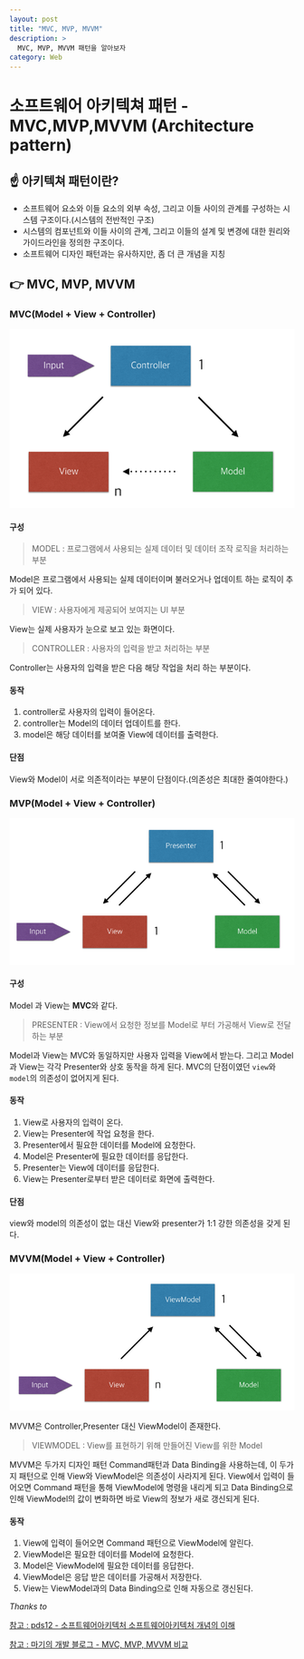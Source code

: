 ```yaml
---
layout: post
title: "MVC, MVP, MVVM"
description: >
  MVC, MVP, MVVM 패턴을 알아보자
category: Web
---
```

# 소프트웨어 아키텍쳐 패턴 - MVC,MVP,MVVM (Architecture pattern)

## ☝️ 아키텍쳐 패턴이란?

- 소프트웨어 요소와 이들 요소의 외부 속성, 그리고 이들 사이의 관계를 구성하는 시스템 구조이다.(시스템의 전반적인 구조)
- 시스템의 컴포넌트와 이들 사이의 관계, 그리고 이들의 설계 및 변경에 대한 원리와 가이드라인을 정의한 구조이다.
- 소프트웨어 디자인 패턴과는 유사하지만, 좀 더 큰 개념을 지칭


## 👉 MVC, MVP, MVVM


### MVC(Model + View + Controller)

![MVC 패턴](/assets/images/pattern/mvc.png)

#### 구성

> MODEL : 프로그램에서 사용되는 실제 데이터 및 데이터 조작 로직을 처리하는 부분

Model은 프로그램에서 사용되는 실제 데이터이며 불러오거나 업데이트 하는 로직이 추가 되어 있다.

> VIEW : 사용자에게 제공되어 보여지는 UI 부분

View는 실제 사용자가 눈으로 보고 있는 화면이다.

> CONTROLLER : 사용자의 입력을 받고 처리하는 부분

Controller는 사용자의 입력을 받은 다음 해당 작업을 처리 하는 부분이다.

#### 동작

1. controller로 사용자의 입력이 들어온다.
2. controller는 Model의 데이터 업데이트를 한다.
3. model은 해당 데이터를 보여줄 View에 데이터를 출력한다.

#### 단점

View와 Model이 서로 의존적이라는 부분이 단점이다.(의존성은 최대한 줄여야한다.)

### MVP(Model + View + Controller)

![MVP 패턴](/assets/images/pattern/mvp.png)

#### 구성

Model 과 View는 **MVC**와 같다.

> PRESENTER : View에서 요청한 정보를 Model로 부터 가공해서 View로 전달하는 부분

Model과 View는 MVC와 동일하지만 사용자 입력을 View에서 받는다.
그리고 Model과 View는 각각 Presenter와 상호 동작을 하게 된다.
MVC의 단점이였던 `view`와 `model`의 의존성이 없어지게 된다.

#### 동작

1. View로 사용자의 입력이 온다.
2. View는 Presenter에 작업 요청을 한다.
3. Presenter에서 필요한 데이터를 Model에 요청한다.
4. Model은 Presenter에 필요한 데이터를 응답한다.
5. Presenter는 View에 데이터를 응답한다.
6. View는 Presenter로부터 받은 데이터로 화면에 출력한다.

#### 단점

view와 model의 의존성이 없는 대신 View와 presenter가 1:1 강한 의존성을 갖게 된다.

### MVVM(Model + View + Controller)

![MVVM 패턴](/assets/images/pattern/mvvm.png)

MVVM은 Controller,Presenter 대신 ViewModel이 존재한다.

>VIEWMODEL : View를 표현하기 위해 만들어진 View를 위한 Model

MVVM은 두가지 디자인 패턴 Command패턴과 Data Binding을 사용하는데,
이 두가지 패턴으로 인해 View와 ViewModel은 의존성이 사라지게 된다.
View에서 입력이 들어오면 Command 패턴을 통해 ViewModel에 명령을 내리게 되고
Data Binding으로 인해 ViewModel의 값이 변화하면 바로 View의 정보가 새로 갱신되게 된다.

#### 동작

1. View에 입력이 들어오면 Command 패턴으로 ViewModel에 알린다.
2. ViewModel은 필요한 데이터를 Model에 요청한다.
3. Model은 ViewModel에 필요한 데이터를 응답한다.
4. ViewModel은 응답 받은 데이터를 가공해서 저장한다.
5. View는 ViewModel과의 Data Binding으로 인해 자동으로 갱신된다.

*Thanks to*

[참고 : pds12 - 소프트웨어아키텍처 소프트웨어아키텍처 개념의 이해](http://pds12.egloos.com/pds/200901/14/88/a0105788_496df5c87a456.pdf)

[참고 : 마기의 개발 블로그 - MVC, MVP, MVVM 비교](https://magi82.github.io/android-mvc-mvp-mvvm/)